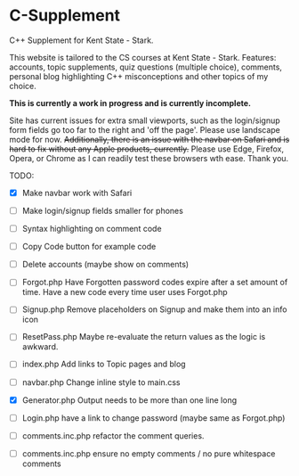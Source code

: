# C-Supplement

C++ Supplement for Kent State - Stark.

This website is tailored to the CS courses at Kent State - Stark.
Features: accounts, topic supplements, quiz questions (multiple choice), comments, personal blog highlighting C++ misconceptions and other topics of my choice.

**This is currently a work in progress and is currently incomplete.**

Site has current issues for extra small viewports, such as the login/signup form fields go too far to the right and 'off the page'. Please use landscape mode for now. ~~Additionally, there is an issue with the navbar on Safari and is hard to fix without any Apple products, currently.~~ Please use Edge, Firefox, Opera, or Chrome as I can readily test these browsers wth ease. Thank you.

TODO:

- [x] Make navbar work with Safari

- [ ] Make login/signup fields smaller for phones

- [ ] Syntax highlighting on comment code

- [ ] Copy Code button for example code

- [ ] Delete accounts (maybe show on comments)

- [ ] Forgot.php Have Forgotten password codes expire after a set amount of time. Have a new code every time user uses Forgot.php

- [ ] Signup.php Remove placeholders on Signup and make them into an info icon

- [ ] ResetPass.php Maybe re-evaluate the return values as the logic is awkward.

- [ ] index.php Add links to Topic pages and blog

- [ ] navbar.php Change inline style to main.css

- [x] Generator.php Output needs to be more than one line long

- [ ] Login.php have a link to change password (maybe same as Forgot.php)

- [ ] comments.inc.php refactor the comment queries.

- [ ] comments.inc.php ensure no empty comments / no pure whitespace comments
